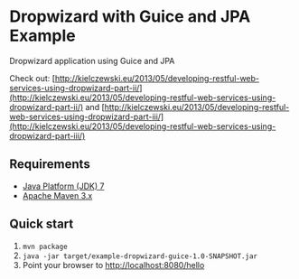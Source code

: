 Dropwizard with Guice and JPA Example
=====================================

Dropwizard application using Guice and JPA

Check out: [http://kielczewski.eu/2013/05/developing-restful-web-services-using-dropwizard-part-ii/](http://kielczewski.eu/2013/05/developing-restful-web-services-using-dropwizard-part-ii/) and [http://kielczewski.eu/2013/05/developing-restful-web-services-using-dropwizard-part-iii/](http://kielczewski.eu/2013/05/developing-restful-web-services-using-dropwizard-part-iii/)

Requirements
------------
* [Java Platform (JDK) 7](http://www.oracle.com/technetwork/java/javase/downloads/index.html)
* [Apache Maven 3.x](http://maven.apache.org/)

Quick start
-----------
1. `mvn package`
2. `java -jar target/example-dropwizard-guice-1.0-SNAPSHOT.jar`
3. Point your browser to [http://localhost:8080/hello](http://localhost:8080/hello)
